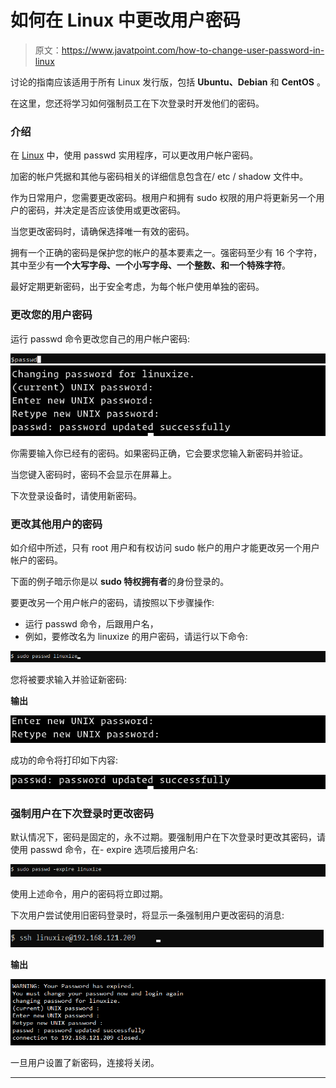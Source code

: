 # 如何在 Linux 中更改用户密码

> 原文：<https://www.javatpoint.com/how-to-change-user-password-in-linux>

讨论的指南应该适用于所有 Linux 发行版，包括 **Ubuntu、Debian** 和 **CentOS** 。

在这里，您还将学习如何强制员工在下次登录时开发他们的密码。

### 介绍

在 [Linux](https://www.javatpoint.com/linux-tutorial) 中，使用 passwd 实用程序，可以更改用户帐户密码。

加密的帐户凭据和其他与密码相关的详细信息包含在/ etc / shadow 文件中。

作为日常用户，您需要更改密码。根用户和拥有 sudo 权限的用户将更新另一个用户的密码，并决定是否应该使用或更改密码。

当您更改密码时，请确保选择唯一有效的密码。

拥有一个正确的密码是保护您的帐户的基本要素之一。强密码至少有 16 个字符，其中至少有**一个大写字母、一个小写字母、一个整数、**和**一个特殊字符**。

最好定期更新密码，出于安全考虑，为每个帐户使用单独的密码。

### 更改您的用户密码

运行 passwd 命令更改您自己的用户帐户密码:

![How to change user password in Linux](img/e8970118a79bc4146b88b280d270951f.png)
![How to change user password in Linux](img/4eb4c8fe7dc56bcac5df939208e1381b.png)

你需要输入你已经有的密码。如果密码正确，它会要求您输入新密码并验证。

当您键入密码时，密码不会显示在屏幕上。

下次登录设备时，请使用新密码。

### 更改其他用户的密码

如介绍中所述，只有 root 用户和有权访问 sudo 帐户的用户才能更改另一个用户帐户的密码。

下面的例子暗示你是以 **sudo 特权拥有者**的身份登录的。

要更改另一个用户帐户的密码，请按照以下步骤操作:

*   运行 passwd 命令，后跟用户名，
*   例如，要修改名为 linuxize 的用户密码，请运行以下命令:

![How to change user password in Linux](img/4776910a7b69c705c46b7f97c3ab7b3c.png)

您将被要求输入并验证新密码:

**输出**

![How to change user password in Linux](img/de0b3c50f421e3a59d669dcadada9875.png)

成功的命令将打印如下内容:

![How to change user password in Linux](img/7d5ad6c6cca6c98c5c22ffbfbd018719.png)

### 强制用户在下次登录时更改密码

默认情况下，密码是固定的，永不过期。要强制用户在下次登录时更改其密码，请使用 passwd 命令，在- expire 选项后接用户名:

![How to change user password in Linux](img/8609a15e5ff2053f3ff57e6b936b6c33.png)

使用上述命令，用户的密码将立即过期。

下次用户尝试使用旧密码登录时，将显示一条强制用户更改密码的消息:

![How to change user password in Linux](img/fd99b0d919b77b6415a049a0e8b84d6b.png)

**输出**

![How to change user password in Linux](img/f8141f396931cf4d06125d6ed13f9c8c.png)

一旦用户设置了新密码，连接将关闭。

* * *